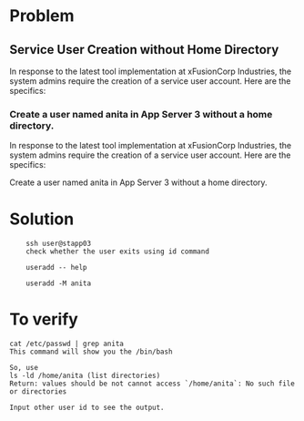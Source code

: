 # Problem

## Service User Creation without Home Directory

In response to the latest tool implementation at xFusionCorp Industries, the system admins require the creation of a service user account. Here are the specifics:


### Create a user named anita in App Server 3 without a home directory.

In response to the latest tool implementation at xFusionCorp Industries, the system admins require the creation of a service user account. Here are the specifics:

Create a user named anita in App Server 3 without a home directory.

# Solution
        ssh user@stapp03
        check whether the user exits using id command

        useradd -- help

        useradd -M anita

# To verify

    cat /etc/passwd | grep anita
    This command will show you the /bin/bash

    So, use
    ls -ld /home/anita (list directories)
    Return: values should be not cannot access `/home/anita`: No such file or directories 

    Input other user id to see the output.

    